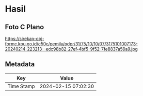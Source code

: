 # Hasil

## Foto C Plano

https://sirekap-obj-formc.kpu.go.id/c50c/pemilu/pdpr/31/75/10/10/07/3175101007173-20240214-223213--edc98b82-27ef-4bf5-9f52-7fe8837a59a9.jpg


## Metadata

| Key        | Value               |
| ---------- | ------------------- |
| Time Stamp | 2024-02-15 07:02:30 |




